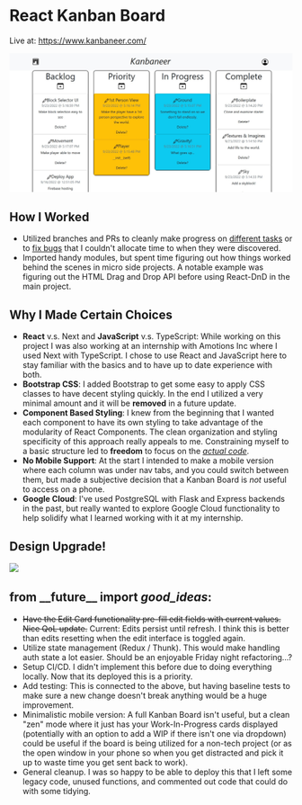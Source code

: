 # React Kanban Board
Live at: https://www.kanbaneer.com/


![Project in use](./public/mc-kanban-progress.jpg)

## How I Worked
- Utilized branches and PRs to cleanly make progress on [different tasks](https://github.com/ObiBaratt/kanban-board/pull/4) or to [fix bugs](https://github.com/ObiBaratt/kanban-board/pull/6) that I couldn't allocate time to when they were discovered.
- Imported handy modules, but spent time figuring out how things worked behind the scenes in micro side projects. A notable example was figuring out the HTML Drag and Drop API before using React-DnD in the main project.

## Why I Made Certain Choices
- **React** v.s. Next and **JavaScript** v.s. TypeScript: While working on this project I was also working at an internship with Amotions Inc where I used Next with TypeScript. I chose to use React and JavaScript here to stay familiar with the basics and to have up to date experience with both.
- **Bootstrap CSS**: I added Bootstrap to get some easy to apply CSS classes to have decent styling quickly. In the end I utilized a very minimal amount and it will be **removed** in a future update.
- **Component Based Styling**: I knew from the beginning that I wanted each component to have its own styling to take advantage of the modularity of React Components. The clean organization and styling specificity of this approach really appeals to me. Constraining myself to a basic structure led to **freedom** to focus on the [*actual code*](https://github.com/ObiBaratt/kanban-board/tree/main/src/components).
- **No Mobile Support**: At the start I intended to make a mobile version where each column was under nav tabs, and you could switch between them, but made a subjective decision that a Kanban Board is *not* useful to access on a phone.
- **Google Cloud**: I've used PostgreSQL with Flask and Express backends in the past, but really wanted to explore Google Cloud functionality to help solidify what I learned working with it at my internship.

## Design Upgrade!
<img src="https://lh3.googleusercontent.com/4zGvMDpqUV3DU1Gab7_AkEXBr_ZeYpnYzKvPoQPIEp6EQoEV4Mx72xdqhhbXdgT3Dou3HDcryqgNp-yZO5G9aZsGMrqe2blTqcKH8OYUfXpcNS67o3HLHvr6tOUCzCfEOhyPFd5XIrMPf-6jFZFVNPwRhhiiX3oIFWuzz9_L0Oe0Se5bNKSo9woEGbJc1U8pvKv0TWgBIrasrq8GaZiIoHmRiSwdC0gtYVYc_0EKbTJQZ3u4nxvmmp5WETJQkBUdjovB1OFaz77WH6ZmyCv4ZSLELVrpr3qYVafrzJJ4y5QmRwCY8gavjlLsCrVtbnYg2ptaaEgeorEKLpeoIhOOiJiTH-LuZ7yF6P3d_RhYUbWVBzBnlWWB3sRjTzmUsERnlT_r4qXH22pgIXwT8JeO8GNZPP8FU252guNur8i6yNWcM9_ICteHc600qIncBj6TUURpOdyWiROGmb__9x8qAakHaWsk8PBldDu0WUZRk4o1cbmt7XrB_vkXplBYyAPXLHWVUR2BWvR2-PNlM0tHLFj0bDLfY5QAK6st3QJ70xqT3aYId2u6tz2zV6gGnahji_0AfY_1eqnWMivkPIRrssSLlsuGess1nTIf2mLhQ2qEnFpQ0qHM9iN5hP9JFGm_L5p3ZWOZwVhM5d0Ehm3oChUOyj3p6sB1aMrV7bybj_CweDNfK0hW4nP2P8ySUcUYsZ0M1zzaJ3sPGhMe_VcRI0kGBFRz9IN_djdMMxI_iTMMj8LeOk3Rbvkw6a0PrSz-4kj_zh8rdNO5LzDNm2MXz87TOisEBADneRzVkX4joKiByNYKsdmWwdOlux8uCHGt36GwNNcW31Aet5h2istetkTI9lgTGNvdDCwdxOvZAwUNKwFjaOSOk9ItcPzHiQShn9ZbMXJxuhrwL3w7DlcZrqx63z-hanXOXBQybRgP6QyKm4DJrbis-2uMmiuUs3slaynn_xNZPzb2IZPjlh-1xJlSmG3cERtK1HEQF-WBe6Grt3rsYNWjOFg=w1307-h924-no?authuser=2">

## from \_\_future\_\_ import *good_ideas*:
- ~~Have the Edit Card functionality pre-fill edit fields with current values. Nice QoL update.~~ Current: Edits persist until refresh. I think this is better than edits resetting when the edit interface is toggled again.
- Utilize state management (Redux / Thunk). This would make handling auth state a lot easier. Should be an enjoyable Friday night refactoring...?
- Setup CI/CD. I didn't implement this before due to doing everything locally. Now that its deployed this is a priority.
- Add testing: This is connected to the above, but having baseline tests to make sure a new change doesn't break anything would be a huge improvement.
- Minimalistic mobile version: A full Kanban Board isn't useful, but a clean "zen" mode where it just has your Work-In-Progress cards displayed (potentially with an option to add a WIP if there isn't one via dropdown) could be useful if the board is being utilized for a non-tech project (or as the open window in your phone so when you get distracted and pick it up to waste time you get sent back to work).
- General cleanup. I was so happy to be able to deploy this that I left some legacy code, unused functions, and commented out code that could do with some tidying.
